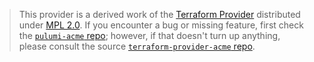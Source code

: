 > This provider is a derived work of the [Terraform Provider](https://github.com/vancluever/terraform-provider-acme)
> distributed under [MPL 2.0](https://www.mozilla.org/en-US/MPL/2.0/). If you encounter a bug or missing feature,
> first check the [`pulumi-acme` repo](https://github.com/pulumiverse/pulumi-acme/issues); however, if that doesn't turn up anything,
> please consult the source [`terraform-provider-acme` repo](https://github.com/vancluever/terraform-provider-acme/issues).